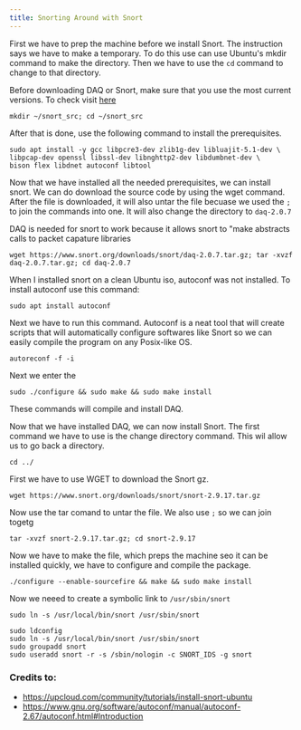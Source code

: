 ```yaml
---
title: Snorting Around with Snort
---
```

First we have to prep the machine before we install Snort. The instruction says we have to make a temporary. To do this use can use Ubuntu's mkdir command to make the directory. Then we have to use the 
`cd` command to change to that directory. 

Before downloading DAQ or Snort, make sure that you use the most current versions. To check visit <a href="https://www.snort.org/downloads">here</a>

```
mkdir ~/snort_src; cd ~/snort_src
```

After that is done, use the following command to install the prerequisites. 
```
sudo apt install -y gcc libpcre3-dev zlib1g-dev libluajit-5.1-dev \
libpcap-dev openssl libssl-dev libnghttp2-dev libdumbnet-dev \
bison flex libdnet autoconf libtool
```

Now that we have installed all the needed prerequisites, we can install snort. We can do download the source code by using the wget command. After the file is downloaded, it will also untar the file becuase we used the `;` to join the commands into one.  It will also change the directory to `daq-2.0.7`


DAQ is needed for snort to work because it allows snort to "make abstracts calls to packet capature libraries
```
wget https://www.snort.org/downloads/snort/daq-2.0.7.tar.gz; tar -xvzf daq-2.0.7.tar.gz; cd daq-2.0.7
```

When I installed snort on a clean Ubuntu iso, autoconf was not installed. To install autoconf use this command:

```
sudo apt install autoconf
```
Next we have to run this command. Autoconf is a neat tool that will create scripts that will automatically configure softwares like Snort so we can easily compile the program on any Posix-like OS. 
```
autoreconf -f -i
```

Next we enter the 
```
sudo ./configure && sudo make && sudo make install
```
These commands will compile and install DAQ. 

Now that we have installed DAQ, we can now install Snort. The first command we have to use is the change directory command. This wil allow us to go back a directory. 

```
cd ../
```

First we have to use WGET to download the Snort gz. 
```
wget https://www.snort.org/downloads/snort/snort-2.9.17.tar.gz
```
Now use the tar comand to  untar the file. We also use `;` so we can join togetg 

```
tar -xvzf snort-2.9.17.tar.gz; cd snort-2.9.17
```
Now we have to make the file, which preps the machine seo it can be installed quickly, we have to configure and compile the package.

```
./configure --enable-sourcefire && make && sudo make install
```
Now we neeed to create a symbolic link to ```/usr/sbin/snort```
```
sudo ln -s /usr/local/bin/snort /usr/sbin/snort
```

```
sudo ldconfig
sudo ln -s /usr/local/bin/snort /usr/sbin/snort
sudo groupadd snort
sudo useradd snort -r -s /sbin/nologin -c SNORT_IDS -g snort
```


### Credits to:

- https://upcloud.com/community/tutorials/install-snort-ubuntu
- https://www.gnu.org/software/autoconf/manual/autoconf-2.67/autoconf.html#Introduction
